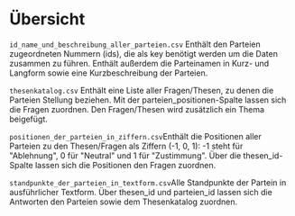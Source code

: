 # Übersicht

`id_name_und_beschreibung_aller_parteien.csv` Enthält den Parteien zugeordneten Nummern (ids), die als key benötigt werden um die Daten zusammen zu führen. Enthält außerdem die Parteinamen in Kurz- und Langform sowie eine Kurzbeschreibung der Parteien.

`thesenkatalog.csv` Enthält eine Liste aller Fragen/Thesen, zu denen die Parteien Stellung beziehen. Mit der parteien_positionen-Spalte lassen sich die Fragen zuordnen. Den Fragen/Thesen wird zusätzlich ein Thema beigefügt.

`positionen_der_parteien_in_ziffern.csv`Enthält die Positionen aller Parteien zu den Thesen/Fragen als Ziffern (-1, 0, 1): -1 steht für "Ablehnung", 0 für "Neutral" und 1 für "Zustimmung". Über die thesen_id-Spalte lassen sich die Positionen den Fragen zuordnen.

`standpunkte_der_parteien_in_textform.csv`Alle Standpunkte der Partein in ausführlicher Textform. Über thesen_id und parteien_id lassen sich die Antworten den Parteien sowie dem Thesenkatalog zuordnen.
